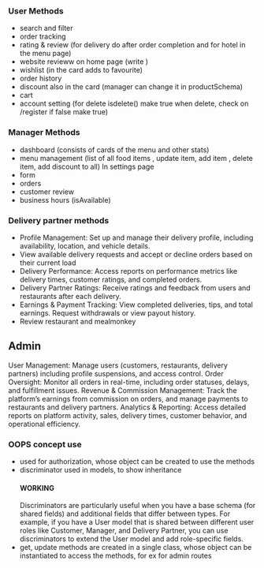 
### User Methods
* search and filter
* order tracking
* rating & review (for delivery do after order completion and for hotel in the menu page)
* website revieww on home page (write )
* wishlist (in the card adds to favourite)
* order history
* discount also in the card (manager can change it in productSchema)
* cart
* account setting (for delete isdelete() make true when delete, check on /register if false make true)


### Manager Methods
* dashboard (consists of cards of the menu and other stats)
* menu management (list of all food items , update item, add item , delete item, add discount to all)
In settings page
* form  
* orders 
* customer review
* business hours (isAvailable)


### Delivery partner methods
* Profile Management: Set up and manage their delivery profile, including availability, location, and vehicle details.
* View available delivery requests and accept or decline orders based on their current load 
* Delivery Performance: Access reports on performance metrics like delivery times, customer ratings, and completed orders.
* Delivery Partner Ratings: Receive ratings and feedback from users and restaurants after each delivery.
* Earnings & Payment Tracking: View completed deliveries, tips, and total earnings. Request withdrawals or view payout history.
* Review restaurant and mealmonkey

## Admin
User Management: Manage users (customers, restaurants, delivery partners) including profile suspensions, and access control.
Order Oversight: Monitor all orders in real-time, including order statuses, delays, and fulfillment issues.
Revenue & Commission Management: Track the platform’s earnings from commission on orders, and manage payments to restaurants and delivery partners.
Analytics & Reporting: Access detailed reports on platform activity, sales, delivery times, customer behavior, and operational efficiency.


### OOPS concept use
* used for authorization, whose object can be created to use the methods
* discriminator used in models, to show inheritance
  #### WORKING
  Discriminators are particularly useful when you have a base schema (for shared fields) and additional fields that differ between types. For example, if you have    a User model that is shared between different user roles like Customer, Manager, and Delivery Partner, you can use discriminators to extend the User model and      add role-specific fields.
* get, update methods are created in a single class, whose object can be instantiated to access the methods, for ex for admin routes
